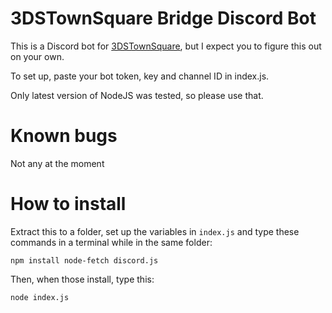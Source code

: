 # 3DSTownSquare Bridge Discord Bot

This is a Discord bot for [3DSTownSquare](https://github.com/HotPizzaYT/3DSTownSquare), but I expect you to figure this out on your own.

To set up, paste your bot token, key and channel ID in index.js.

Only latest version of NodeJS was tested, so please use that.

# Known bugs

Not any at the moment

# How to install

Extract this to a folder, set up the variables in `index.js` and type these commands in a terminal while in the same folder:

`npm install node-fetch discord.js`

Then, when those install, type this:

`node index.js`
